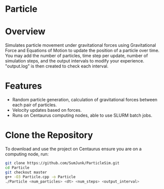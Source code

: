 # Particle

# Overview  
Simulates particle movement under gravitational forces using Gravitational Force and Equations of Motion to update the position of a particle over time. You may add the number of particles, time step per update, number of simulation steps, and the output intervals to modify your experience. "output.log" is then created to check each interval.
 

# Features  
- Random particle generation, calculation of gravitational forces between each pair of particles.
- Velocity updates based on forces. 
- Runs on Centaurus computing nodes, able to use SLURM batch jobs.
 
 
# Clone the Repository  
To download and use the project on Centaurus ensure you are on a computing node, run:  
```bash
git clone https://github.com/SumJunk/ParticleSim.git
cd Particle
git checkout master
g++ -O3 Particle.cpp -o Particle
./Particle <num_particles> <dt> <num_steps> <output_interval>


